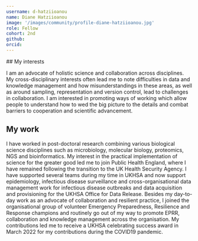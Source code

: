 ```yaml
---
username: d-hatziioanou
name: Diane Hatziioanou
image: '/images/community/profile-diane-hatziioanou.jpg'
role: Fellow
cohort: 2nd
github: 
orcid:
---
```


## My interests

I am an advocate of holistic science and collaboration across disciplines. My cross-disciplinary interests often lead me to note difficulties in data and knowledge management and how misunderstandings in these areas, as well as around sampling, representation and version control, lead to challenges in collaboration. I am interested in promoting ways of working which allow people to understand how to wed the big picture to the details and combat barriers to cooperation and scientific advancement.

## My work

I have worked in post-doctoral research combining various biological science disciplines such as microbiology, molecular biology, proteomics, NGS and bioinformatics. My interest in the practical implementation of science for the greater good led me to join Public Health England, where I have remained following the transition to the UK Health Security Agency. I have supported several teams during my time in UKHSA and now support epidemiology, infectious disease surveillance and cross-organisational data management work for infectious disease outbreaks and data acquisition and provisioning for the UKHSA Office for Data Release. Besides my day-to-day work as an advocate of collaboration and resilient practice, I joined the organisational group of volunteer Emergency Preparedness, Resilience and Response champions and routinely go out of my way to promote EPRR, collaboration and knowledge management across the organisation. My contributions led me to receive a UKHSA celebrating success award in March 2022 for my contributions during the COVID19 pandemic.

